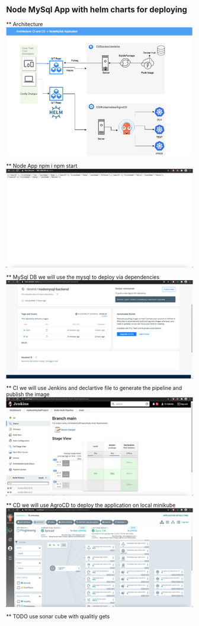 ## Node MySql App with helm charts for deploying

** Architecture
![Architecture](screencaptures/architecture.png)

** Node App
npm i
npm start
![App](screencaptures/app-interface-api.png)

** MySql DB
we will use the mysql to deploy via dependencies
![Docker](screencaptures/docker-hub-images.png)

** CI
we will use Jenkins and declartive file to generate the pipeline and publish the image
![CI](screencaptures/jenkins.png)

** CD
we will use AgroCD to deploy the application on local minikube
![CD](screencaptures/agrocd.png)


** TODO
use sonar cube with qualitiy gets
